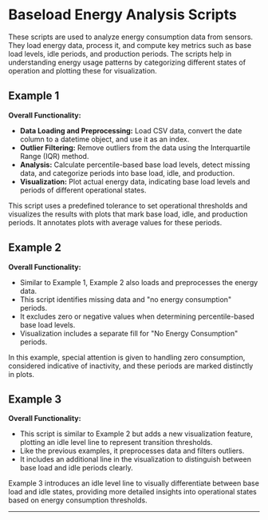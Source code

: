 # Baseload Energy Analysis Scripts

These scripts are used to analyze energy consumption data from sensors. They load energy data, process it, and compute key metrics such as base load levels, idle periods, and production periods. The scripts help in understanding energy usage patterns by categorizing different states of operation and plotting these for visualization.

## Example 1

**Overall Functionality:**

- **Data Loading and Preprocessing:** Load CSV data, convert the date column to a datetime object, and use it as an index.
- **Outlier Filtering:** Remove outliers from the data using the Interquartile Range (IQR) method.
- **Analysis:** Calculate percentile-based base load levels, detect missing data, and categorize periods into base load, idle, and production.
- **Visualization:** Plot actual energy data, indicating base load levels and periods of different operational states.

This script uses a predefined tolerance to set operational thresholds and visualizes the results with plots that mark base load, idle, and production periods. It annotates plots with average values for these periods.

## Example 2

**Overall Functionality:**

- Similar to Example 1, Example 2 also loads and preprocesses the energy data.
- This script identifies missing data and "no energy consumption" periods.
- It excludes zero or negative values when determining percentile-based base load levels.
- Visualization includes a separate fill for "No Energy Consumption" periods.

In this example, special attention is given to handling zero consumption, considered indicative of inactivity, and these periods are marked distinctly in plots.

## Example 3

**Overall Functionality:**

- This script is similar to Example 2 but adds a new visualization feature, plotting an idle level line to represent transition thresholds.
- Like the previous examples, it preprocesses data and filters outliers.
- It includes an additional line in the visualization to distinguish between base load and idle periods clearly.

Example 3 introduces an idle level line to visually differentiate between base load and idle states, providing more detailed insights into operational states based on energy consumption thresholds.

---
